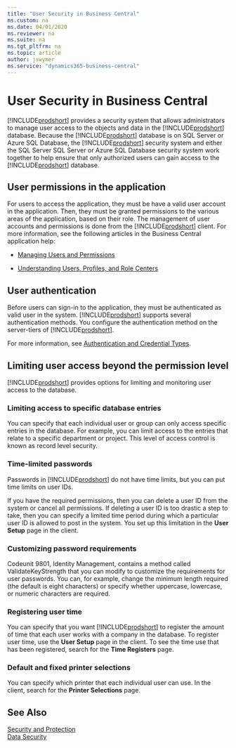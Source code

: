 ```yaml
---
title: "User Security in Business Central"
ms.custom: na
ms.date: 04/01/2020
ms.reviewer: na
ms.suite: na
ms.tgt_pltfrm: na
ms.topic: article
author: jswymer
ms.service: "dynamics365-business-central"
---
```

# User Security in Business Central

[!INCLUDE[prodshort](../developer/includes/prodshort.md)] provides a security system that allows administrators to manage user access to the objects and data in the [!INCLUDE[prodshort](../developer/includes/prodshort.md)] database. Because the [!INCLUDE[prodshort](../developer/includes/prodshort.md)] database is on SQL Server or Azure SQL Database, the [!INCLUDE[prodshort](../developer/includes/prodshort.md)] security system and either the SQL Server SQL Server or Azure SQL Database security system work together to help ensure that only authorized users can gain access to the [!INCLUDE[prodshort](../developer/includes/prodshort.md)] database.  


## User permissions in the application

For users to access the application, they must be have a valid user account in the application. Then, they must be granted permissions to the various areas of the application, based on their role. The management of user accounts and permissions is done from the [!INCLUDE[prodshort](../developer/includes/prodshort.md)] client. For more information, see the following articles in the Business Central application help:

-   [Managing Users and Permissions](/dynamics365/business-central/ui-how-users-permissions)  

-   [Understanding Users, Profiles, and Role Centers](/dynamics365/business-central/admin-users-profiles-roles)

## User authentication
Before users can sign-in to the application, they must be authenticated as valid user in the system. [!INCLUDE[prodshort](../developer/includes/prodshort.md)] supports several authentication methods. You configure the authentication method on the server-tiers of [!INCLUDE[prodshort](../developer/includes/prodshort.md)].

For more information, see [Authentication and Credential Types](../administration/users-credential-types.md).

## Limiting user access beyond the permission level

[!INCLUDE[prodshort](../developer/includes/prodshort.md)] provides options for limiting and monitoring user access to the database. 
  
### Limiting access to specific database entries
  
 You can specify that each individual user or group can only access specific entries in the database. For example, you can limit access to the entries that relate to a specific department or project. This level of access control is known as record level security.  
  
### Time-limited passwords
  
Passwords in [!INCLUDE[prodshort](../developer/includes/prodshort.md)] do not have time limits, but you can put time limits on user IDs.  
  
 If you have the required permissions, then you can delete a user ID from the system or cancel all permissions. If deleting a user ID is too drastic a step to take, then you can specify a limited time period during which a particular user ID is allowed to post in the system. You set up this limitation in the **User Setup** page in the client.  
  
### Customizing password requirements
  
 Codeunit 9801, Identity Management, contains a method called ValidateKeyStrength that you can modify to customize the requirements for user passwords. You can, for example, change the minimum length required \(the default is eight characters\) or specify whether uppercase, lowercase, or numeric characters are required.  
  
### Registering user time
  
 You can specify that you want [!INCLUDE[prodshort](../developer/includes/prodshort.md)] to register the amount of time that each user works with a company in the database.  To register user time, use the **User Setup** page in the client. To see the time use that has been registered, search for the **Time Registers** page.  
  
### Default and fixed printer selections
  
 You can specify which printer that each individual user can use. In the client, search for the **Printer Selections** page.  
  
## See Also  

[Security and Protection](security-and-protection.md)  
[Data Security](data-security.md)  
